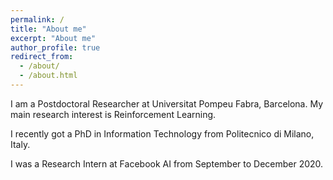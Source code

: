 ```yaml
---
permalink: /
title: "About me"
excerpt: "About me"
author_profile: true
redirect_from: 
  - /about/
  - /about.html
---
```

I am a Postdoctoral Researcher at Universitat Pompeu Fabra, Barcelona. My main research interest is Reinforcement Learning.

I recently got a PhD in Information Technology from Politecnico di Milano, Italy. 

I was a Research Intern at Facebook AI from September to December 2020.
